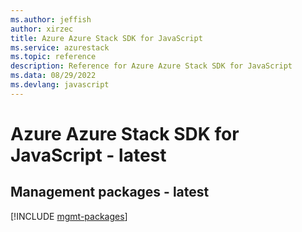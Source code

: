 ```yaml
---
ms.author: jeffish
author: xirzec
title: Azure Azure Stack SDK for JavaScript
ms.service: azurestack
ms.topic: reference
description: Reference for Azure Azure Stack SDK for JavaScript
ms.data: 08/29/2022
ms.devlang: javascript
---
```

# Azure Azure Stack SDK for JavaScript - latest

## Management packages - latest
[!INCLUDE [mgmt-packages](azure-stack-mgmt-index.md)]
